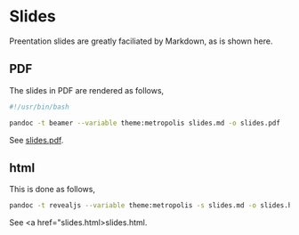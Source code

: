 # Slides

Preentation slides are greatly faciliated by Markdown, as is shown here.

## PDF

The slides in PDF are rendered as follows,

```bash
#!/usr/bin/bash

pandoc -t beamer --variable theme:metropolis slides.md -o slides.pdf
```

See <a href="slides.pdf">slides.pdf</a>.

## html

This is done as follows,

```bash
pandoc -t revealjs --variable theme:metropolis -s slides.md -o slides.html
```

See <a href="slides.html>slides.html</a>.
